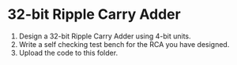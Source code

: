# 32-bit Ripple Carry Adder
1. Design a 32-bit Ripple Carry Adder using 4-bit units.
2. Write a self checking test bench for the RCA you have designed.
3. Upload the code to this folder.
